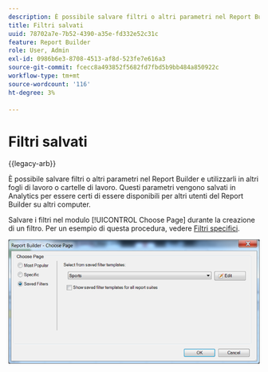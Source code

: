 ```yaml
---
description: È possibile salvare filtri o altri parametri nel Report Builder e utilizzarli in altri fogli di lavoro o cartelle di lavoro. Questi parametri vengono salvati in Analytics per essere certi di essere disponibili per altri utenti del Report Builder su altri computer.
title: Filtri salvati
uuid: 78702a7e-7b52-4390-a35e-fd332e52c31c
feature: Report Builder
role: User, Admin
exl-id: 0986b6e3-8708-4513-af8d-523fe7e616a3
source-git-commit: fcecc8a493852f5682fd7fbd5b9bb484a850922c
workflow-type: tm+mt
source-wordcount: '116'
ht-degree: 3%

---
```


# Filtri salvati

{{legacy-arb}}

È possibile salvare filtri o altri parametri nel Report Builder e utilizzarli in altri fogli di lavoro o cartelle di lavoro. Questi parametri vengono salvati in Analytics per essere certi di essere disponibili per altri utenti del Report Builder su altri computer.

Salvare i filtri nel modulo [!UICONTROL Choose Page] durante la creazione di un filtro. Per un esempio di questa procedura, vedere [Filtri specifici](/help/analyze/legacy-report-builder/layout/c-filter-dimensions/t-specific-filters.md).

![Schermata del modulo Scegli pagina e opzioni per le pagine Filtri più popolari, specifici e salvati.](assets/choose_page_saved.png)
